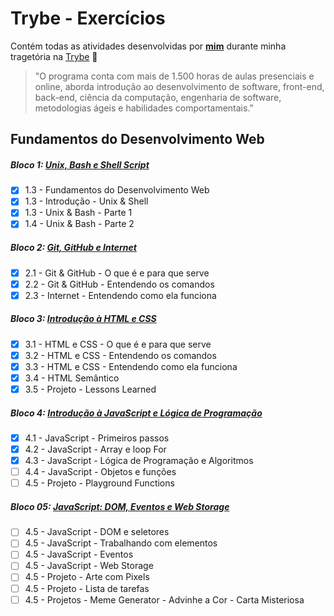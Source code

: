 # Trybe - Exercícios

Contém todas as atividades desenvolvidas por **[mim](https://www.linkedin.com/in/jorgedorio)** durante minha tragetória na [Trybe](https://www.betrybe.com/) :rocket:

> "O programa conta com mais de 1.500 horas de aulas presenciais e online, aborda introdução ao desenvolvimento de software, front-end, back-end, ciência da computação, engenharia de software, metodologias ágeis e habilidades comportamentais."

## Fundamentos do Desenvolvimento Web

##### Bloco 1: [Unix, Bash e Shell Script](https://github.com/JorgeDorio/trybe-exercises/tree/main/01-fundamentos-do-desenvolvimento-web/bloco-01-unix-e-bash)

- [x] 1.3 - Fundamentos do Desenvolvimento Web
- [x] 1.3 - Introdução - Unix & Shell
- [x] 1.3 - Unix & Bash - Parte 1
- [x] 1.4 - Unix & Bash - Parte 2

##### Bloco 2: [Git, GitHub e Internet](https://github.com/JorgeDorio/trybe-exercises/tree/main/01-fundamentos-do-desenvolvimento-web/bloco-02-git%20github-e-internet)

- [x] 2.1 - Git & GitHub - O que é e para que serve
- [x] 2.2 - Git & GitHub - Entendendo os comandos
- [x] 2.3 - Internet - Entendendo como ela funciona

##### Bloco 3: [Introdução à HTML e CSS](https://github.com/JorgeDorio/trybe-exercises/tree/main/01-fundamentos-do-desenvolvimento-web/bloco-03introducao-a-html-e-css)

- [x] 3.1 - HTML e CSS - O que é e para que serve
- [x] 3.2 - HTML e CSS - Entendendo os comandos
- [x] 3.3 - HTML e CSS - Entendendo como ela funciona
- [x] 3.4 - HTML Semântico
- [x] 3.5 - Projeto - Lessons Learned

##### Bloco 4: [Introdução à JavaScript e Lógica de Programação](https://github.com/JorgeDorio/trybe-exercises/tree/main/01-fundamentos-do-desenvolvimento-web/bloco-04-introdu%C3%A7%C3%A3o-a-javascript-e-logica-de-programacao)

- [x] 4.1 - JavaScript - Primeiros passos
- [x] 4.2 - JavaScript - Array e loop For
- [x] 4.3 - JavaScript - Lógica de Programação e Algoritmos
- [ ] 4.4 - JavaScript - Objetos e funções
- [ ] 4.5 - Projeto - Playground Functions

##### Bloco 05: [JavaScript: DOM, Eventos e Web Storage]()

- [ ] 4.5 - JavaScript - DOM e seletores
- [ ] 4.5 - JavaScript - Trabalhando com elementos
- [ ] 4.5 - JavaScript - Eventos
- [ ] 4.5 - JavaScript - Web Storage
- [ ] 4.5 - Projeto - Arte com Pixels
- [ ] 4.5 - Projeto - Lista de tarefas
- [ ] 4.5 - Projetos - Meme Generator - Advinhe a Cor - Carta Misteriosa
